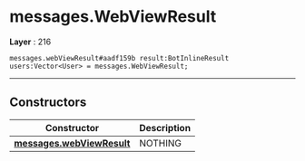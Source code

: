 # messages.WebViewResult

**Layer** : 216

```tl
messages.webViewResult#aadf159b result:BotInlineResult users:Vector<User> = messages.WebViewResult;
```

---

## Constructors

| Constructor | Description |
| :---: | :--- |
| [**messages.webViewResult**](constructor/messages.webViewResult) | NOTHING |